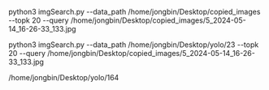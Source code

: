 python3 imgSearch.py --data_path /home/jongbin/Desktop/copied_images --topk 20 --query /home/jongbin/Desktop/copied_images/5_2024-05-14_16-26-33_133.jpg

python3 imgSearch.py --data_path /home/jongbin/Desktop/yolo/23 --topk 20 --query /home/jongbin/Desktop/copied_images/5_2024-05-14_16-26-33_133.jpg

/home/jongbin/Desktop/yolo/164